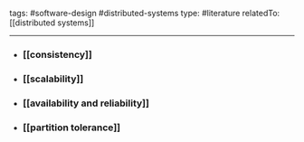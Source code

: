 
tags: #software-design #distributed-systems 
type: #literature 
relatedTo: [[distributed systems]]

-----
- ### [[consistency]] 

- ### [[scalability]]
- ### [[availability and reliability]]
- ### [[partition tolerance]] 
